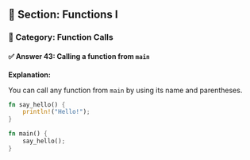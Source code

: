 ## 📘 Section: Functions I  
### 🔹 Category: Function Calls  
#### ✅ Answer 43: Calling a function from `main`

**Explanation:**

You can call any function from `main` by using its name and parentheses.

```rust
fn say_hello() {
    println!("Hello!");
}

fn main() {
    say_hello();
}
```
